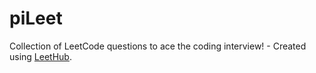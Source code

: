 # piLeet
Collection of LeetCode questions to ace the coding interview! - Created using [LeetHub](https://github.com/QasimWani/LeetHub).
